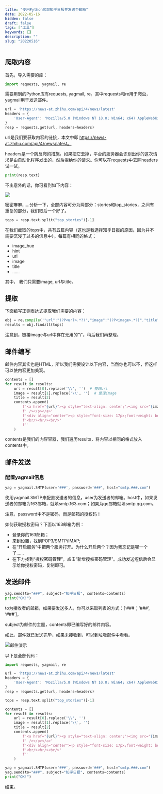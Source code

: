 ```yaml
---
title: "使用Python爬取知乎日报并发送至邮箱"
date: 2022-05-16
hidden: false
draft: false
tags: ["工具"]
keywords: []
description: ""
slug: "20220516"
---
```

<!--more-->
## 爬取内容

首先，导入需要的库：

```Python
import requests, yagmail, re
```

需要用到的Python库有requests, yagmail, re。其中requests和re用于爬虫，yagmail用于发送邮件。

```Python
url = 'https://news-at.zhihu.com/api/4/news/latest'
headers = {
    'User-Agent': 'Mozilla/5.0 (Windows NT 10.0; Win64; x64) AppleWebKit/537.36 (KHTML, like Gecko) Chrome/83.0.4103.61 Safari/537.36'
}
resp = requests.get(url, headers=headers)
```

url是我们要获取内容的链接，本文中即 https://news-at.zhihu.com/api/4/news/latest。

headers是一个防反爬的措施。如果把它去掉，平台的服务器会识别出你的这次请求是由自动化程序发出的，然后拒绝你的请求。你可以在requests中去除headers试一试。

```Python
print(resp.text)
```

不出意外的话，你可看到如下内容：

![](https://image.kaleidoeye.org/py-zhihu-1.jpg)

密密麻麻……分析一下，全部内容可分为两部分：stories和top_stories，之间有重复的部分，我们取后一个好了。

```Python
tops = resp.text.split("top_stories")[-1]
```

在我们截取的tops中，共有五篇内容（这也是我选择知乎日报的原因，因为并不需要沉浸于过多的信息中）。每篇有相同的格式：

-   image_hue
-   hint
-   url
-   image
-   title
-   ……

其中， 我们只需要image, url与title。

## 提取

下面编写正则表达式提取我们需要的内容：

```Python
obj = re.compile('"url":"(?P<url>.*?)","image":"(?P<image>.*?)","title":"(?P<title>.*?)","ga_prefix', re.S)
results = obj.findall(tops)
```

注意到，链接image与url中存在无用的“\”，稍后我们再整理。

## 邮件编写

邮件内容其实也是HTML，所以我们需要设计以下内容，当然你也可以不，但这样可以使内容更加美观。

```Python
contents = []
for result in results:
    url = result[0].replace('\\', '')  # 整理url
    image = result[1].replace('\\', '')  # 整理image
    title = result[2]
    contents.append(
        f'<a href="{url}"><p style="text-align: center;"><img src="{image}" width="216" height="144"'
        f' /></p></a>'
        f'<div align="center"><p style="font-size: 17px;font-weight: bold;">{title}</p>'
        f'<br/><hr/><br/>'
        f''
    )
```

contents是我们的内容容器，我们遍历results，将内容以相同的格式放入contents中。

## 邮件发送

### 配置yagmail信息

```Python
yag = yagmail.SMTP(user='###', password='###', host="smtp.###.com")
```

使用yagmail.SMTP来配置发送者的信息，user为发送者的邮箱。host中，如果发送者的邮箱为163邮箱，就填smtp.163.com；如果为qq邮箱就填smtp.qq.com。

注意，password中不是密码，而是邮箱的授权码！

如何获取授权密码？下面以163邮箱为例：

-   登录你的163邮箱；
-   来到设置，找到POP3/SMTP/IMAP;
-   在“开启服务”中把两个服务打开。为什么开启两个？因为我忘记是哪一个了……
-   在下方找到“授权密码管理”，点击“新增授权密码管理”。成功发送短信后会显示给你授权密码，复制即可。

## 发送邮件

```Python
yag.send(to="###", subject="知乎日报", contents=contents)
print("OK!")
```

to为接收者的邮箱，如果要发送多人，你可以采取列表的方式：[‘### ‘, ‘###’, ‘###’]。

subject为邮件的主题，contents即已编写好的邮件内容。

如此，邮件就已发送完毕，如果未接收到，可以到垃圾邮件中看看。

![邮件演示](https://image.kaleidoeye.org/py-zhihu-2.jpg)


以下是全部代码：

```Python
import requests, yagmail, re

url = 'https://news-at.zhihu.com/api/4/news/latest'
headers = {
    'User-Agent': 'Mozilla/5.0 (Windows NT 10.0; Win64; x64) AppleWebKit/537.36 (KHTML, like Gecko) Chrome/83.0.4103.61 Safari/537.36'
}
resp = requests.get(url, headers=headers)

tops = resp.text.split("top_stories")[-1]

contents = []
for result in results:
    url = result[0].replace('\\', '')
    image = result[1].replace('\\', '')
    title = result[2]
    contents.append(
        f'<a href="{url}"><p style="text-align: center;"><img src="{image}" width="216" height="144"'
        f' /></p></a>'
        f'<div align="center"><p style="font-size: 17px;font-weight: bold;">{title}</p>'
        f'<br/><hr/><br/>'
        f''
    )

yag = yagmail.SMTP(user='###', password='###', host="smtp.###.com")
yag.send(to="###", subject="知乎日报", contents=contents)
print("OK!")
```

结束。